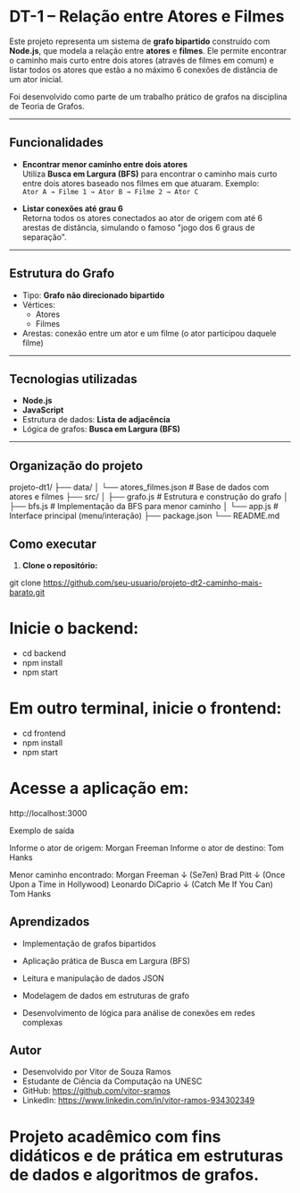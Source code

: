 #  DT-1 – Relação entre Atores e Filmes

Este projeto representa um sistema de **grafo bipartido** construído com **Node.js**, que modela a relação entre **atores** e **filmes**. Ele permite encontrar o caminho mais curto entre dois atores (através de filmes em comum) e listar todos os atores que estão a no máximo 6 conexões de distância de um ator inicial.

Foi desenvolvido como parte de um trabalho prático de grafos na disciplina de Teoria de Grafos.

---

##  Funcionalidades

-  **Encontrar menor caminho entre dois atores**  
  Utiliza **Busca em Largura (BFS)** para encontrar o caminho mais curto entre dois atores baseado nos filmes em que atuaram. Exemplo:  
  `Ator A → Filme 1 → Ator B → Filme 2 → Ator C`

-  **Listar conexões até grau 6**  
  Retorna todos os atores conectados ao ator de origem com até 6 arestas de distância, simulando o famoso "jogo dos 6 graus de separação".

---

##  Estrutura do Grafo

- Tipo: **Grafo não direcionado bipartido**
- Vértices:
  -  Atores
  -  Filmes
- Arestas: conexão entre um ator e um filme (o ator participou daquele filme)

---

##  Tecnologias utilizadas

- **Node.js**
- **JavaScript**
- Estrutura de dados: **Lista de adjacência**
- Lógica de grafos: **Busca em Largura (BFS)**

---

##  Organização do projeto

projeto-dt1/
├── data/
│ └── atores_filmes.json # Base de dados com atores e filmes
├── src/
│ ├── grafo.js # Estrutura e construção do grafo
│ ├── bfs.js # Implementação da BFS para menor caminho
│ └── app.js # Interface principal (menu/interação)
├── package.json
└── README.md

##  Como executar

1. **Clone o repositório:**

git clone https://github.com/seu-usuario/projeto-dt2-caminho-mais-barato.git

# Inicie o backend:

- cd backend
- npm install
- npm start

# Em outro terminal, inicie o frontend:

- cd frontend
- npm install
- npm start

# Acesse a aplicação em:
http://localhost:3000

Exemplo de saída

Informe o ator de origem: Morgan Freeman
Informe o ator de destino: Tom Hanks

Menor caminho encontrado:
Morgan Freeman
↓ (Se7en)
Brad Pitt
↓ (Once Upon a Time in Hollywood)
Leonardo DiCaprio
↓ (Catch Me If You Can)
Tom Hanks

## Aprendizados
- Implementação de grafos bipartidos

- Aplicação prática de Busca em Largura (BFS)

- Leitura e manipulação de dados JSON

- Modelagem de dados em estruturas de grafo

- Desenvolvimento de lógica para análise de conexões em redes complexas

## Autor
- Desenvolvido por Vitor de Souza Ramos
- Estudante de Ciência da Computação na UNESC
- GitHub: https://github.com/vitor-sramos
- LinkedIn: https://www.linkedin.com/in/vitor-ramos-934302349

# Projeto acadêmico com fins didáticos e de prática em estruturas de dados e algoritmos de grafos.
